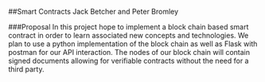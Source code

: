 ##Smart Contracts
Jack Betcher and Peter Bromley 

###Proposal
In this project hope to implement a block chain based smart contract in order to learn
associated new concepts and technologies. We plan to use a python implementation of the block chain 
as well as Flask with postman for our API interaction. The nodes of our block chain will contain signed
documents allowing for verifiable contracts without the need for a third party.  
